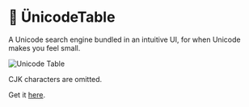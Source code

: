 &#x1f680; &#xdc;nicodeTable
============

A Unicode search engine bundled in an intuitive UI, for when Unicode makes you feel small.

![Unicode Table](https://xyene.dmuser.ml/assets/UnicodeTable.png)

CJK characters are omitted.

Get it [here](https://ci.tbrindus.ca/job/Unicode%20Search%20Engine/).
